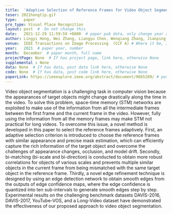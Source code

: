```yaml
---
title:  'Adaptive Selection of Reference Frames for Video Object Segmentation'  #  Paper title, covered by ''
teser: 2021hongtip.gif
type:   paper
pro_type: Visual Place Recognition
layout: post  #  Do not change this
date:   2021-12-29 11:59:59 +0800  # paper pub data, only change year and month according to this format
author: Lingyi Hong, Wei Zhang, Liangyu Chen, Wenqiang Zhang, Jianping Fan  # authors information
venue:  IEEE Transactions on Image Processing  (CCF A) # Where it be, ICCV and CVPR remove IEEE Conference on,
year:   2021  # paper year, number
month:  December  # paper month, full name
projectPage: None  # If has project page, link here, otherwise None
supplemental : None
data: None  # If has data, post data link here, otherwise None
code: None  # If has data, post code link here, otherwise None
paperLink: https://ieeexplore.ieee.org/abstract/document/9665289/ # post paper pdf link here
---
```


Video object segmentation is a challenging task in computer vision because the appearances of target objects might change drastically along the time in the video. To solve this problem, space-time memory (STM) networks are exploited to make use of the information from all the intermediate frames between the first frame and the current frame in the video. However, fully using the information from all the memory frames may make STM not practical for long videos. To overcome this issue, a novel method is developed in this paper to select the reference frames adaptively. First, an adaptive selection criterion is introduced to choose the reference frames with similar appearance and precise mask estimation, which can efficiently capture the rich information of the target object and overcome the challenges of appearance changes, occlusion, and model drift. Secondly, bi-matching (bi-scale and bi-direction) is conducted to obtain more robust correlations for objects of various scales and prevents multiple similar objects in the current frame from being mismatched with the same target object in the reference frame. Thirdly, a novel edge refinement technique is designed by using an edge detection network to obtain smooth edges from the outputs of edge confidence maps, where the edge confidence is quantized into ten sub-intervals to generate smooth edges step by step. Experimental results on the challenging benchmark datasets DAVIS-2016, DAVIS-2017, YouTube-VOS, and a Long-Video dataset have demonstrated the effectiveness of our proposed approach to video object segmentation.